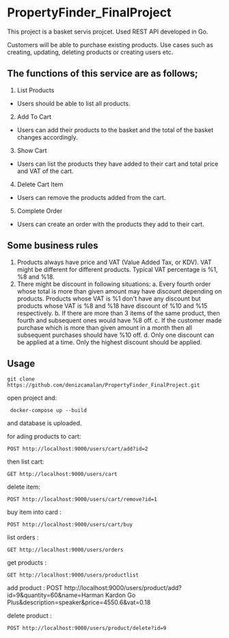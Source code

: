 # PropertyFinder_FinalProject

This project is a basket servis projcet. Used REST API developed in Go.

Customers will be able to purchase existing products. Use cases such as creating, updating, deleting products or creating users etc.

## The functions of this service are as follows;
1. List Products
- Users should be able to list all products.
2. Add To Cart
- Users can add their products to the basket and the total of the basket changes accordingly.
3. Show Cart
- Users can list the products they have added to their cart and total price and VAT of the cart.
4. Delete Cart Item
- Users can remove the products added from the cart.
5. Complete Order
- Users can create an order with the products they add to their cart.

## Some business rules
1. Products always have price and VAT (Value Added Tax, or KDV). VAT might be different for different products. Typical VAT percentage is %1, %8 and %18.
2. There might be discount in following situations:
a. Every fourth order whose total is more than given amount may have discount depending on products. Products whose VAT is %1 don't have any discount but products whose VAT is %8 and %18 have discount of %10 and %15 respectively.
b. If there are more than 3 items of the same product, then fourth and subsequent ones would have %8 off.
c. If the customer made purchase which is more than given amount in a month then all subsequent purchases should have %10 off.
d. Only one discount can be applied at a time. Only the highest discount should be applied.


## Usage 

    git clone https://github.com/denizcamalan/PropertyFinder_FinalProject.git

open project and:

     docker-compose up --build

and database is uploaded.

for ading products to cart:

    POST http://localhost:9000/users/cart/add?id=2

 then list cart:

    GET http://localhost:9000/users/cart

delete item:

    POST http://localhost:9000/users/cart/remove?id=1

buy item into card :

    POST http://localhost:9000/users/cart/buy

list orders :

    GET http://localhost:9000/users/orders

get products :

    GET http://localhost:9000/users/productlist

add product :
    POST http://localhost:9000/users/product/add?id=9&quantity=60&name=Harman Kardon Go Plus&description=speaker&price=4550.6&vat=0.18

delete product :

    POST http://localhost:9000/users/product/delete?id=9







